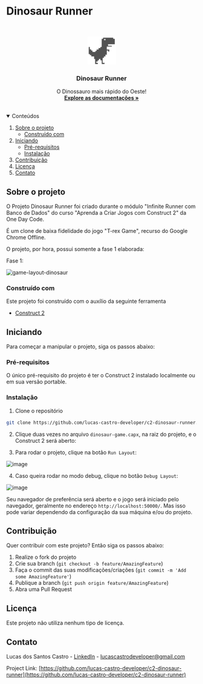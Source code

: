 # Dinosaur Runner

<br />
<p align="center">
  <a href="https://github.com/lucas-castro-developer/c2-dinosaur-runner">
    <img src="/assets/single_dinossaur_resize_to_50.png" width="75px" height="75px">
  </a>

  <h3 align="center">Dinosaur Runner</h3>

  <p align="center">
    O Dinossauro mais rápido do Oeste!
    <br />
    <a href="https://github.com/lucas-castro-developer/c2-dinosaur-runner"><strong>Explore as documentações »</strong></a>
    <br />
    <br />
  </p>
</p>

<details open="open">
  <summary>Conteúdos</summary>
  <ol>
    <li>
      <a href="#sobre-o-projeto">Sobre o projeto</a>
      <ul>
        <li><a href="#construído-com">Construído com</a></li>
      </ul>
    </li>
    <li>
      <a href="#iniciando">Iniciando</a>
      <ul>
        <li><a href="#pré-requisitos">Pré-requisitos</a></li>
        <li><a href="#instalação">Instalação</a></li>
      </ul>
    </li>
    <li><a href="#Contribuição">Contribuição</a></li>
    <li><a href="#Licença">Licença</a></li>
    <li><a href="#Contato">Contato</a></li>
  </ol>
</details>

## Sobre o projeto

O Projeto Dinosaur Runner foi criado durante o módulo "Infinite Runner com Banco de Dados" do curso "Aprenda a Criar Jogos com Construct 2" da One Day Code.

É um clone de baixa fidelidade do jogo "T-rex Game", recurso do Google Chrome Offline.

O projeto, por hora, possui somente a fase 1 elaborada:

Fase 1:

![game-layout-dinosaur](https://user-images.githubusercontent.com/8903852/154594459-816980fc-67f1-45ab-8c09-c7dc10315af2.png)

### Construído com

Este projeto foi construído com o auxílio da seguinte ferramenta
* [Construct 2](https://construct-2.br.uptodown.com/windows)

<!-- GETTING STARTED -->
## Iniciando

Para começar a manipular o projeto, siga os passos abaixo:

### Pré-requisitos

O único pré-requisito do projeto é ter o Construct 2 instalado localmente ou em sua versão portable.

### Instalação

1. Clone o repositório
 ```sh
 git clone https://github.com/lucas-castro-developer/c2-dinosaur-runner.git
 ```

2. Clique duas vezes no arquivo `dinosaur-game.capx`, na raiz do projeto, e o Construct 2 será aberto:

3. Para rodar o projeto, clique na botão `Run Layout`:

![image](https://user-images.githubusercontent.com/8903852/130146147-a25e06c0-4a95-444d-b165-4d1bcc2d35c6.png)

4. Caso queira rodar no modo debug, clique no botão `Debug Layout`:

![image](https://user-images.githubusercontent.com/8903852/130146179-da126d89-13ae-4957-a102-619cdbe0238f.png)

Seu navegador de preferência será aberto e o jogo será iniciado pelo navegador, geralmente no endereço `http://localhost:50000/`. Mas isso pode variar dependendo da configuração da sua máquina e/ou do projeto.

## Contribuição

Quer contribuir com este projeto? Então siga os passos abaixo:

1. Realize o fork do projeto
2. Crie sua branch (`git checkout -b feature/AmazingFeature`)
3. Faça o commit das suas modificações/criações (`git commit -m 'Add some AmazingFeature'`)
4. Publique a branch (`git push origin feature/AmazingFeature`)
5. Abra uma Pull Request

## Licença

Este projeto não utiliza nenhum tipo de licença.

## Contato

Lucas dos Santos Castro - [LinkedIn](https://www.linkedin.com/in/lucas-santos-castro-developer/) - lucascastrodeveloper@gmail.com

Project Link: [https://github.com/lucas-castro-developer/c2-dinosaur-runner](https://github.com/lucas-castro-developer/c2-dinosaur-runner)
